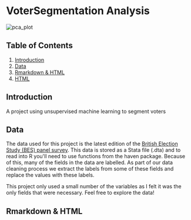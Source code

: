 # VoterSegmentation Analysis


![pca_plot](https://user-images.githubusercontent.com/67926222/182265112-6d568359-6c21-4633-bd5b-3cbd60b8fb8b.png)



## Table of Contents
1. [Introduction](#introduction)
2. [Data](#data)
3. [Rmarkdown & HTML](#markdown)
4. [HTML](#html)

## Introduction

A project using unsupervised machine learning to segment voters 

## Data

The data used for this project is the latest edition of the <a href="https://www.britishelectionstudy.com/data-object/wave-21-of-the-2014-2023-british-election-study-internet-panel/">British Election Study (BES) panel survey</a>. This data is stored as a Stata file (.dta) and to read into R you'll need to use functions from the haven package. Because of this, many of the fields in the data are labelled. As part of our data cleaning process we extract the labels from some of these fields and replace the values with these labels.

This project only used a small number of the variables as I felt it was the only fields that were necessary. Feel free to explore the data!

## Rmarkdown & HTML


